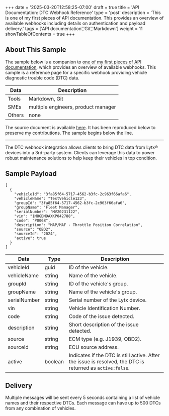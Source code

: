 +++
date = '2025-03-20T12:58:25-07:00'
draft = true
title = 'API Documentation: DTC Webhook Reference'
type = 'post'
description = 'This is one of my first pieces of API documentation. This provides an overview of available webhooks including details on authentication and payload delivery.'
tags = ['API documentation','Git','Markdown']
weight = 11
showTableOfContents = true
+++

## About This Sample

The sample below is a companion to [one of my first pieces of API documentation](/samples/webhooks), which provides an overview of available webhooks. This sample is a reference page for a specific webhook providing vehicle diagnostic trouble code (DTC) data.

| Data | Description                           |
|----------|---------------------------------------|
| Tools    | Markdown, Git                       |
| SMEs     | multiple engineers, product manager |
| Others   | none                                  |

The source document is available [here](https://lytxdeveloperportal.redoc.ly/docs/webhook_dtc/). It has been reproduced below to preserve my contributions. The sample begins below the line.

---

The DTC webhook integration allows clients to bring DTC data from Lytx® devices into a 3rd-party system. Clients can leverage this data to power robust maintenance solutions to help keep their vehicles in top condition.

## Sample Payload

```
[
  {
    "vehicleId": "3fa85f64-5717-4562-b3fc-2c963f66afa6",
    "vehicleName": "TestVehicle123",
    "groupId": "3fa85f64-5717-4562-b3fc-2c963f66afa6",
    "groupName": "Fleet Manager",
    "serialNumber": "MV20231122",
    "vin": "1M8GDM9AXKP042788",
    "code": "P0068",
    "description": "MAP/MAF - Throttle Position Correlation",
    "source": "OBD2",
    "sourceId": "2024",
    "active": true
  }
]
```

| Data         | Type    | Description                                                                                               |
|--------------|---------|-----------------------------------------------------------------------------------------------------------|
| vehicleId    | guid    | ID of the vehicle.                                                                                        |
| vehicleName  | string  | Name of the vehicle.                                                                                      |
| groupId      | string  | ID of the vehicle's group.                                                                                |
| groupName    | string  | Name of the vehicle's group.                                                                              |
| serialNumber | string  | Serial number of the Lytx device.                                                                         |
| vin          | string  | Vehicle Identification Number.                                                                            |
| code         | string  | Code of the issue detected.                                                                               |
| description  | string  | Short description of the issue detected.                                                                  |
| source       | string  | ECM type (e.g. J1939, OBD2).                                                                              |
| sourceId     | string  | ECU source address.                                                                                       |
| active       | boolean | Indicates if the DTC is still active. After the issue is resolved, the DTC is returned as `active:false`. |

## Delivery

Multiple messages will be sent every 5 seconds containing a list of vehicle names and their respective DTCs. Each message can have up to 500 DTCs from any combination of vehicles.